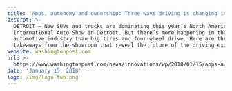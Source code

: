 ```yaml
---
title: 'Apps, autonomy and ownership: Three ways driving is changing in 2018'
excerpt: >-
  DETROIT — New SUVs and trucks are dominating this year’s North American
  International Auto Show in Detroit. But there’s more happening in the
  automotive industry than big tires and four-wheel drive. Here are three
  takeaways from the showroom that reveal the future of the driving experience:
website: washingtonpost.com
url: >-
  https://www.washingtonpost.com/news/innovations/wp/2018/01/15/apps-autonomy-and-ownership-three-ways-driving-is-changing-in-2018/?utm_term=.f0c69396d779
date: 'January 15, 2018'
logo: /img/logo-twp.png
---
```


